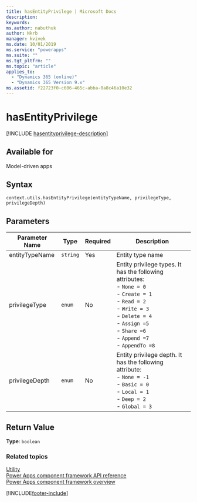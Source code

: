 ```yaml
---
title: hasEntityPrivilege | Microsoft Docs
description: 
keywords:
ms.author: nabuthuk
author: Nkrb
manager: kvivek
ms.date: 10/01/2019
ms.service: "powerapps"
ms.suite: ""
ms.tgt_pltfrm: ""
ms.topic: "article"
applies_to: 
  - "Dynamics 365 (online)"
  - "Dynamics 365 Version 9.x"
ms.assetid: f22723f0-c606-465c-abba-0a8c46a10e32
---
```


# hasEntityPrivilege

[!INCLUDE [hasentityprivilege-description](includes/hasentityprivilege-description.md)]

## Available for 

Model-driven apps

## Syntax

`context.utils.hasEntityPrivilege(entityTypeName, privilegeType, privilegeDepth)`

## Parameters

| Parameter Name|Type|Required|Description|
| ------------- |----|--------|-----------|
|entityTypeName|`string`|Yes|Entity type name|
|privilegeType|`enum`|No|Entity privilege types. It has the following attributes:<br/>- `None = 0`<br/>- `Create = 1` <br/>- `Read = 2`<br/>- `Write = 3`<br/>- `Delete = 4`<br/>- `Assign =5`<br/>- `Share =6`<br/>- `Append =7`<br/>- `AppendTo =8`|
|privilegeDepth|`enum`|No|Entity privilege depth. It has the following attribute: <br/>- `None = -1`<br/>- `Basic = 0`<br/>- `Local = 1`<br/>- `Deep = 2`<br/>- `Global = 3`|

## Return Value

**Type**: `boolean`

### Related topics

[Utility](../utility.md)<br/>
[Power Apps component framework API reference](../../reference/index.md)<br/>
[Power Apps component framework overview](../../overview.md)

[!INCLUDE[footer-include](../../../../includes/footer-banner.md)]
